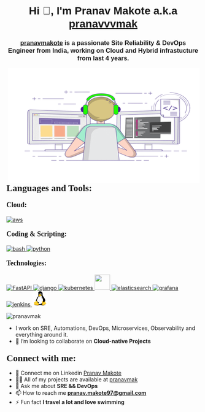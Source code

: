 
<!-- Header Section -->
<h1 align="center"><font face="Arial"> Hi 👋, I'm Pranav Makote a.k.a <a href="">pranavvvmak</a></font></h1>
<h3 align="center"><font face="Arial"><a href="www.linkedin.com/in/pranavmakote" target="_blank" rel="noreferrer">pranavmakote</a> is a passionate Site Reliability & DevOps Engineer from India, working on Cloud and Hybrid infrastucture from last 4 years.</font></h3>


<!-- GIF -->
<img align="right" height="300" width="500" src="https://raw.githubusercontent.com/mikonoid/mikonoid/main/images/gifs/coder3.gif" />
<!-- Languages and Tools Section -->
<h3 align="left"><font size="+2" face="Verdana">Languages and Tools:</font></h3>
<!-- Cloud Section -->
<h4><font size="+1" face="Tahoma">Cloud:</font></h4>
<p align="left">
<a href="[https://aws.amazon.com](https://aws.amazon.com/)" target="_blank" rel="noreferrer">
<img src="https://www.logigroup.com/images/Logo_aws.gif" alt="aws" width="100" height="80"/>
</a>
<!--<a href="https://azure.microsoft.com/en-in/" target="_blank" rel="noreferrer">
<img src="https://www.vectorlogo.zone/logos/microsoft_azure/microsoft_azure-icon.svg" alt="azure" width="80" height="80"/>
</a>
<a href="[https://cloud.google.com](https://cloud.google.com/)" target="_blank" rel="noreferrer">
<img src="https://www.gend.co/hs-fs/hubfs/gcp-logo-cloud.png?width=730&name=gcp-logo-cloud.png" alt="gcp" width="80" height="80"/>
</a> -->
  </p>
<!-- Add more cloud-related tools here -->

<!-- Scripting Section -->
<h4><font size="+1" face="Tahoma">Coding & Scripting:</font></h4>
<p align="left">
<a href="https://www.gnu.org/software/bash/" target="_blank" rel="noreferrer">
<img src="https://e7.pngegg.com/pngimages/330/276/png-clipart-bash-shell-script-bourne-shell-scripting-language-unix-shell-shell-rectangle-logo.png" alt="bash" width="100" height="100"/>
</a>
<a href="[https://www.python.org](https://www.python.org/)" target="_blank" rel="noreferrer">
<img src="https://i.giphy.com/media/KAq5w47R9rmTuvWOWa/giphy.webp" alt="python" width="100" height="100"/>
</a>
  <!--
<a href="[https://golang.org](https://golang.org/)" target="_blank" rel="noreferrer">
<img src="https://perisync.com/images/gocc.gif" alt="golang" width="170" height="100"/>
</a>
</p>
  -->
<!-- Technologies Section -->
<h4><font size="+1" face="Tahoma">Technologies:</font></h4>
<p align="left">
<a href="https://(https://fastapi.tiangolo.com/)">
  <img src="https://static.cdnlogo.com/logos/f/82/fastapi_800.png" alt="FastAPI" width="40" height="40">
</a>
<a href="https://www.djangoproject.com/" target="_blank" rel="noreferrer">
  <img src="https://cdn.worldvectorlogo.com/logos/django.svg" alt="django" width="40" height="40"/>
</a>
<!-- <a href="https://www.docker.com/" target="_blank" rel="noreferrer">
  <img src="https://raw.githubusercontent.com/devicons/devicon/master/icons/docker/docker-original-wordmark.svg" alt="docker" width="40" height="40"/>
</a> -->
<a href="https://kubernetes.io/" target="_blank" rel="noreferrer">
  <img src="https://upload.wikimedia.org/wikipedia/commons/thumb/3/39/Kubernetes_logo_without_workmark.svg/2109px-Kubernetes_logo_without_workmark.svg.png" alt="kubernetes" width="40" height="40"/>
</a>
<a href="https://cdnlogo.com/logo/dynatrace_143949.html">
  <img src="https://static.cdnlogo.com/logos/d/63/dynatrace_800.png" width="40" height="40"/>
</a>
<a href="https://www.elastic.co" target="_blank" rel="noreferrer">  
  <img src="https://www.vectorlogo.zone/logos/elastic/elastic-icon.svg" alt="elasticsearch" width="40" height="40"/> 
</a>
<a href="https://grafana.com" target="_blank" rel="noreferrer">  
  <img src="https://www.vectorlogo.zone/logos/grafana/grafana-icon.svg" alt="grafana" width="40" height="40"/> 
</a>
<a href="https://www.jenkins.io" target="_blank" rel="noreferrer">  
  <img src="https://www.vectorlogo.zone/logos/jenkins/jenkins-icon.svg" alt="jenkins" width="40" height="40"/> 
</a>
<a href="https://www.linux.org/" target="_blank" rel="noreferrer">  
  <img src="https://raw.githubusercontent.com/devicons/devicon/master/icons/linux/linux-original.svg" alt="linux" width="40" height="40"/> 
</a>

<!-- Stats and GitHub activity -->
<p align="left"> <img src="https://komarev.com/ghpvc/?username=n4si&label=Profileviews&color=0e75b6&style=flat" alt="pranavmak" /> </p>

- I work on SRE, Automations, DevOps, Microservices, Observability and everything around it.
- 👯 I’m looking to collaborate on **Cloud-native Projects**

<!-- Contact Section -->
<h3 align="left"><font size="+2" face="Verdana">Connect with me:</font></h3>
<p align="left">
</p>

- 👯 Connect me on Linkedin [Pranav Makote](https://www.linkedin.com/in/pranavmakote/)
- 👨‍💻 All of my projects are available at [pranavmak](https://github.com/pranavmak)
- 💬 Ask me about **SRE && DevOps**
- 📫 How to reach me **[pranav.makote97@gmail.com](mailto:pranav.makote97@gmail.com)**
- ⚡ Fun fact **I travel a lot and love swimming**
